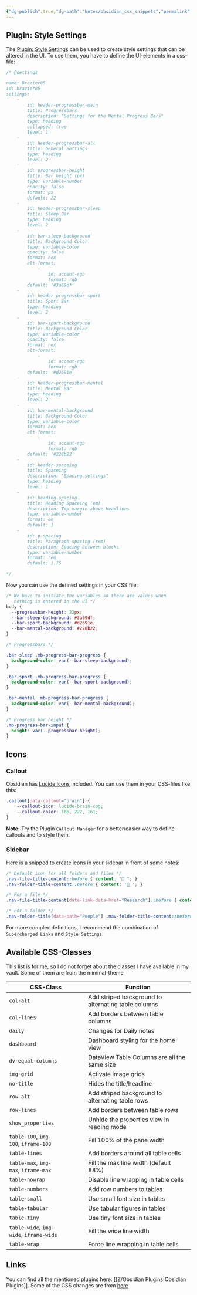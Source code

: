 ```yaml
---
{"dg-publish":true,"dg-path":"Notes/obsidian_css_snippets","permalink":"/notes/obsidian-css-snippets/","tags":["obsidian","css","notes/fern"],"noteIcon":"fern","created":"2024-04-23 17:43","updated":"2024-07-06 15:45"}
---
```


## Plugin: Style Settings
The [Plugin: Style Settings](https://github.com/mgmeyers/obsidian-style-settings) can be used to create style settings that can be altered in the UI. To use them, you have to define the UI-elements in a css-file:

```css
/* @settings

name: Brazier85
id: brazier85
settings:
    - 
        id: header-progressbar-main
        title: Progressbars
        description: "Settings for the Mental Progress Bars"
        type: heading
        collapsed: true
        level: 1
    - 
        id: header-progressbar-all
        title: General Settings
        type: heading
        level: 2
    - 
        id: progressbar-height
        title: Bar height (px)
        type: variable-number
        opacity: false
        format: px
        default: 22
    - 
        id: header-progressbar-sleep
        title: Sleep Bar
        type: heading
        level: 2
    - 
        id: bar-sleep-background
        title: Background Color
        type: variable-color
        opacity: false
        format: hex
        alt-format:
            -
                id: accent-rgb
                format: rgb
        default: '#3a69df'
    - 
        id: header-progressbar-sport
        title: Sport Bar
        type: heading
        level: 2
    - 
        id: bar-sport-background
        title: Background Color
        type: variable-color
        opacity: false
        format: hex
        alt-format:
            -
                id: accent-rgb
                format: rgb
        default: '#d2691e'
    - 
        id: header-progressbar-mental
        title: Mental Bar
        type: heading
        level: 2
    - 
        id: bar-mental-background
        title: Background Color
        type: variable-color
        format: hex
        alt-format:
            -
                id: accent-rgb
                format: rgb
        default: '#228b22'
    - 
        id: header-spaceing
        title: Spaceing
        description: "Spacing settings"
        type: heading
        level: 1
    - 
        id: heading-spacing
        title: Heading Spaceing (em)
        description: Top margin above Headlines
        type: variable-number
        format: em
        default: 1
    - 
        id: p-spacing
        title: Paragraph spacing (rem)
        description: Spacing between blocks
        type: variable-number
        format: rem
        default: 1.75

*/
```

Now you can use the defined settings in your CSS file:

```css
/* We have to initiate the variables so there are values when
   nothing is entered in the UI */
body {
  --progressbar-height: 22px;
  --bar-sleep-background: #3a69df;
  --bar-sport-background: #d2691e;
  --bar-mental-background: #228b22;
}

/* Progressbars */

.bar-sleep .mb-progress-bar-progress {
  background-color: var(--bar-sleep-background);
}

.bar-sport .mb-progress-bar-progress {
  background-color: var(--bar-sport-background);
}

.bar-mental .mb-progress-bar-progress {
  background-color: var(--bar-mental-background);
}

/* Progress bar height */
.mb-progress-bar-input {
  height: var(--progressbar-height);
}
```
## Icons
### Callout
Obsidian has [Lucide Icons](https://lucide.dev/icons/) included. You can use them in your CSS-files like this:

```css
.callout[data-callout="brain"] {  
    --callout-icon: lucide-brain-cog;  
    --callout-color: 166, 227, 161;
}
```
**Note:** Try the Plugin `Callout Manager` for a better/easier way to define callouts and to style them.
### Sidebar
Here is a snipped to create icons in your sidebar in front of some notes:

```css
/* Default icon for all folders and files */
.nav-file-title-content::before { content: "📝️ "; }
.nav-folder-title-content::before { content: '📂 '; }

/* For a file */
.nav-file-title-content[data-link-data-href="Research"]::before { content: '🖥️ '; }

/* For a folder */
.nav-folder-title[data-path="People"] .nav-folder-title-content::before { content: "👥 "; font-size: 1.3em; }
```

For more complex definitions, I recommend the combination of `Supercharged Links` and `Style Settings`.
## Available CSS-Classes
This list is for me, so I do not forget about the classes I have available in my vault. Some of them are from the minimal-theme

| CSS-Class                               | Function                                            |
| --------------------------------------- | --------------------------------------------------- |
| `col-alt`                               | Add striped background to alternating table columns |
| `col-lines`                             | Add borders between table columns                   |
| `daily`                                 | Changes for Daily notes                             |
| `dashboard`                             | Dashboard styling for the home view                 |
| `dv-equal-columns`                      | DataView Table Columns are all the same size        |
| `img-grid`                              | Activate image grids                                |
| `no-title`                              | Hides the title/headline                            |
| `row-alt`                               | Add striped background to alternating table rows    |
| `row-lines`                             | Add borders between table rows                      |
| `show_properties`                       | Unhide the properties view in reading mode          |
| `table-100`, `img-100`, `iframe-100`    | Fill 100% of the pane width                         |
| `table-lines`                           | Add borders around all table cells                  |
| `table-max`, `img-max`, `iframe-max`    | Fill the max line width (default 88%)               |
| `table-nowrap`                          | Disable line wrapping in table cells                |
| `table-numbers`                         | Add row numbers to tables                           |
| `table-small`                           | Use small font size in tables                       |
| `table-tabular`                         | Use tabular figures in tables                       |
| `table-tiny`                            | Use tiny font size in tables                        |
| `table-wide`, `img-wide`, `iframe-wide` | Fill the wide line width                            |
| `table-wrap`                            | Force line wrapping in table cells                  |
## Links
You can find all the mentioned plugins here: [[Z/Obsidian Plugins\|Obsidian Plugins]].
Some of the CSS changes are from [here](https://github.com/r-u-s-h-i-k-e-s-h/Obsidian-CSS-Snippets)